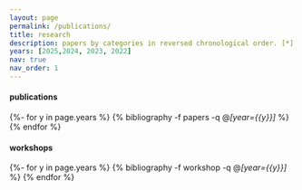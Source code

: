 ```yaml
---
layout: page
permalink: /publications/
title: research
description: papers by categories in reversed chronological order. [*] denotes equal contribution.
years: [2025,2024, 2023, 2022]
nav: true
nav_order: 1
---
```


#### publications
<!-- _pages/publications.md -->
<div class="publications">

{%- for y in page.years %}
  {% bibliography -f papers -q @*[year={{y}}]* %}
{% endfor %}

</div>

#### workshops

<div class="publications">

{%- for y in page.years %}
  {% bibliography -f workshop -q @*[year={{y}}]* %}
{% endfor %}

</div>